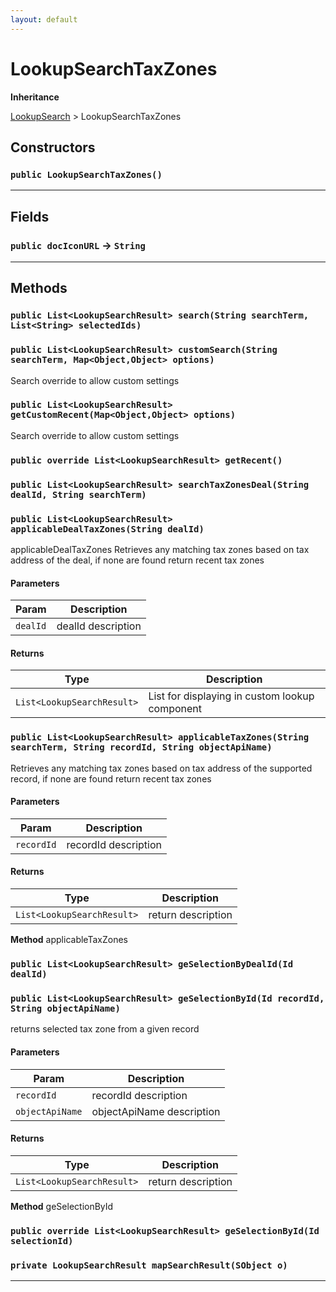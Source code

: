 ```yaml
---
layout: default
---
```

# LookupSearchTaxZones

**Inheritance**

[LookupSearch](./LookupSearch.md)
 &gt; 
LookupSearchTaxZones

## Constructors
### `public LookupSearchTaxZones()`
---
## Fields

### `public docIconURL` → `String`


---
## Methods
### `public List<LookupSearchResult> search(String searchTerm, List<String> selectedIds)`
### `public List<LookupSearchResult> customSearch(String searchTerm, Map<Object,Object> options)`

Search override to allow custom settings

### `public List<LookupSearchResult> getCustomRecent(Map<Object,Object> options)`

Search override to allow custom settings

### `public override List<LookupSearchResult> getRecent()`
### `public List<LookupSearchResult> searchTaxZonesDeal(String dealId, String searchTerm)`
### `public List<LookupSearchResult> applicableDealTaxZones(String dealId)`

applicableDealTaxZones Retrieves any matching tax zones based on tax address of the deal, if none are found return recent tax zones

#### Parameters

|Param|Description|
|---|---|
|`dealId`|dealId description|

#### Returns

|Type|Description|
|---|---|
|`List<LookupSearchResult>`|List<LookupSearchResult> for displaying in custom lookup component|

### `public List<LookupSearchResult> applicableTaxZones(String searchTerm, String recordId, String objectApiName)`

Retrieves any matching tax zones based on tax address of the supported record, if none are found return recent tax zones

#### Parameters

|Param|Description|
|---|---|
|`recordId`|recordId description|

#### Returns

|Type|Description|
|---|---|
|`List<LookupSearchResult>`|return description|


**Method** applicableTaxZones

### `public List<LookupSearchResult> geSelectionByDealId(Id dealId)`
### `public List<LookupSearchResult> geSelectionById(Id recordId, String objectApiName)`

returns selected tax zone from a given record

#### Parameters

|Param|Description|
|---|---|
|`recordId`|recordId description|
|`objectApiName`|objectApiName description|

#### Returns

|Type|Description|
|---|---|
|`List<LookupSearchResult>`|return description|


**Method** geSelectionById

### `public override List<LookupSearchResult> geSelectionById(Id selectionId)`
### `private LookupSearchResult mapSearchResult(SObject o)`
---
